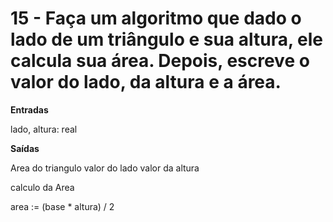 # 15 - Faça um algoritmo que dado o lado de um triângulo e sua altura, ele calcula sua área. Depois, escreve o valor do lado, da altura e a área.
**Entradas**

  lado, altura: real

**Saídas**

  Area do triangulo
  valor do lado
  valor da altura

  calculo da Area

  area := (base * altura) / 2
